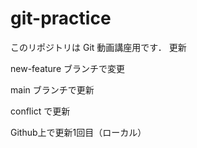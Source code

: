 # git-practice

このリポジトリは Git 動画講座用です．
更新

new-feature ブランチで変更

main ブランチで更新

conflict で更新

Github上で更新1回目（ローカル）
